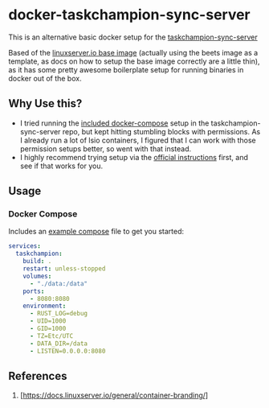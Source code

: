 # docker-taskchampion-sync-server

This is an alternative basic docker setup for the [taskchampion-sync-server](https://github.com/GothenburgBitFactory/taskchampion-sync-server)

Based of the [linuxserver.io base image](https://github.com/linuxserver/docker-baseimage-alpine) (actually using the beets image as a template, as docs on how to setup the base image correctly are a little thin), as it has some pretty awesome boilerplate setup for running binaries in docker out of the box.

## Why Use this?

- I tried running the [included docker-compose](https://github.com/GothenburgBitFactory/taskchampion-sync-server/blob/main/docker-compose.yml) setup in the taskchampion-sync-server repo, but kept hitting stumbling blocks with permissions. As I already run a lot of lsio containers, I figured that I can work with those permission setups better, so went with that instead.
- I highly recommend trying setup via the [official instructions](https://github.com/GothenburgBitFactory/taskchampion-sync-server?tab=readme-ov-file#running-the-server) first, and see if that works for you.

## Usage

### Docker Compose

Includes an [example compose](./docker-compose.yml) file to get you started:

```yaml
services:
  taskchampion:
    build: .
    restart: unless-stopped
    volumes:
      - "./data:/data"
    ports:
      - 8080:8080
    environment:
      - RUST_LOG=debug
      - UID=1000
      - GID=1000
      - TZ=Etc/UTC
      - DATA_DIR=/data
      - LISTEN=0.0.0.0:8080
```

## References

1. [https://docs.linuxserver.io/general/container-branding/]
